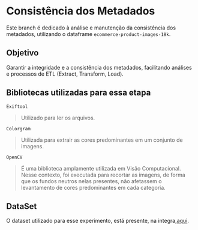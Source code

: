 # Consistência dos Metadados 

Este branch é dedicado à análise e manutenção da consistência dos metadados, utilizando o dataframe `ecommerce-product-images-18k`.

## Objetivo

Garantir a integridade e a consistência dos metadados, facilitando análises e processos de ETL (Extract, Transform, Load).

## Bibliotecas utilizadas para essa etapa

`Exiftool`
> Utilizado para ler os arquivos.

`Colorgram`
> Utilizada para extrair as cores predominantes em um conjunto de imagens.

`OpenCV`
> É uma biblioteca amplamente utilizada em Visão Computacional. Nesse contexto, foi executada para recortar as imagens, de forma que os fundos neutros nelas presentes, não afetassem o levantamento de cores predominantes em cada categoria.

## DataSet
O dataset utilizado para esse experimento, está presente, na integra,[aqui](https://www.kaggle.com/datasets/fatihkgg/ecommerce-product-images-18k).

